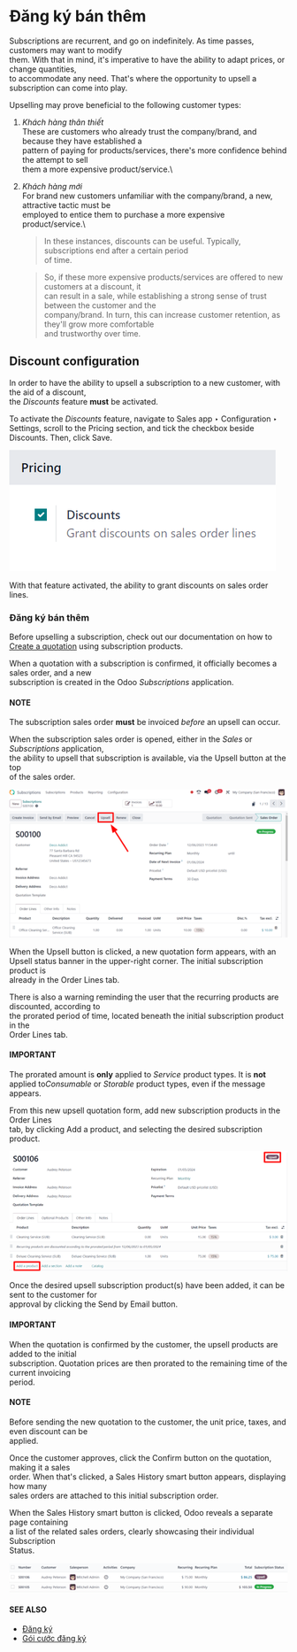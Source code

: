 # Đăng ký bán thêm

Subscriptions are recurrent, and go on indefinitely. As time passes, customers may want to modify\
them. With that in mind, it's imperative to have the ability to adapt prices, or change quantities,\
to accommodate any need. That's where the opportunity to upsell a subscription can come into play.

Upselling may prove beneficial to the following customer types:

1. _Khách hàng thân thiết_\
   These are customers who already trust the company/brand, and because they have established a\
   pattern of paying for products/services, there's more confidence behind the attempt to sell\
   them a more expensive product/service.\

2.  _Khách hàng mới_\
    For brand new customers unfamiliar with the company/brand, a new, attractive tactic must be\
    employed to entice them to purchase a more expensive product/service.\


    > In these instances, discounts can be useful. Typically, subscriptions end after a certain period\
    > of time.

    > So, if these more expensive products/services are offered to new customers at a discount, it\
    > can result in a sale, while establishing a strong sense of trust between the customer and the\
    > company/brand. In turn, this can increase customer retention, as they'll grow more comfortable\
    > and trustworthy over time.

## Discount configuration

In order to have the ability to upsell a subscription to a new customer, with the aid of a discount,\
the _Discounts_ feature **must** be activated.

To activate the _Discounts_ feature, navigate to Sales app ‣ Configuration ‣\
Settings, scroll to the Pricing section, and tick the checkbox beside\
Discounts. Then, click Save.

![Activation of the discount option in Odoo Sales.](../../../.gitbook/assets/configuration-to-upsell-a-subscription.png)

With that feature activated, the ability to grant discounts on sales order lines.

### Đăng ký bán thêm

Before upselling a subscription, check out our documentation on how to [Create a quotation](applications/sales/subscriptions.md) using subscription products.

When a quotation with a subscription is confirmed, it officially becomes a sales order, and a new\
subscription is created in the Odoo _Subscriptions_ application.

#### NOTE

The subscription sales order **must** be invoiced _before_ an upsell can occur.

When the subscription sales order is opened, either in the _Sales_ or _Subscriptions_ application,\
the ability to upsell that subscription is available, via the Upsell button at the top\
of the sales order.

![Upsell button for subscription sales orders with Odoo Subscriptions.](../../../.gitbook/assets/upsell-your-subscription.png)

When the Upsell button is clicked, a new quotation form appears, with an\
Upsell status banner in the upper-right corner. The initial subscription product is\
already in the Order Lines tab.

There is also a warning reminding the user that the recurring products are discounted, according to\
the prorated period of time, located beneath the initial subscription product in the\
Order Lines tab.

#### IMPORTANT

The prorated amount is **only** applied to _Service_ product types. It is **not** applied t&#x6F;_&#x43;onsumable_ or _Storable_ product types, even if the message appears.

From this new upsell quotation form, add new subscription products in the Order Lines\
tab, by clicking Add a product, and selecting the desired subscription product.

![Adding products to your subscription via the upsell option in Odoo Subscriptions](../../../.gitbook/assets/use-of-the-upsell-button-in-odoo-sales.png)

Once the desired upsell subscription product(s) have been added, it can be sent to the customer for\
approval by clicking the Send by Email button.

#### IMPORTANT

When the quotation is confirmed by the customer, the upsell products are added to the initial\
subscription. Quotation prices are then prorated to the remaining time of the current invoicing\
period.

#### NOTE

Before sending the new quotation to the customer, the unit price, taxes, and even discount can be\
applied.

Once the customer approves, click the Confirm button on the quotation, making it a sales\
order. When that's clicked, a Sales History smart button appears, displaying how many\
sales orders are attached to this initial subscription order.

When the Sales History smart button is clicked, Odoo reveals a separate page containing\
a list of the related sales orders, clearly showcasing their individual Subscription\
Status.

![The related sales order viewable from the Sales History smart button in Odoo Subscriptions.](../../../.gitbook/assets/sales-history-smartbutton.png)

#### SEE ALSO

* [Đăng ký](applications/sales/subscriptions.md)
* [Gói cước đăng ký](applications/sales/subscriptions/plans.md)
